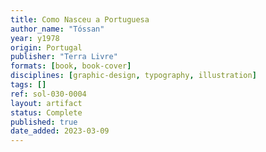 ```yaml
---
title: Como Nasceu a Portuguesa
author_name: "Tóssan"
year: y1978
origin: Portugal
publisher: "Terra Livre"
formats: [book, book-cover]
disciplines: [graphic-design, typography, illustration]
tags: []
ref: sol-030-0004
layout: artifact
status: Complete
published: true
date_added: 2023-03-09
---
```

